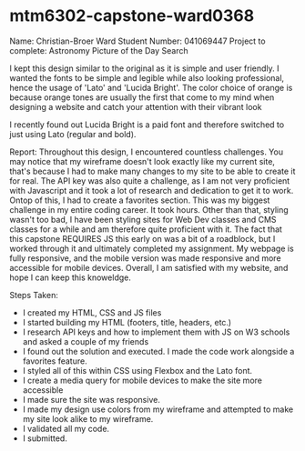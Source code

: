 # mtm6302-capstone-ward0368

Name: Christian-Broer Ward 
Student Number: 041069447 
Project to complete: Astronomy Picture of the Day Search

I kept this design similar to the original as it is simple and user friendly. I wanted the fonts to be simple and legible while also looking professional, hence the usage of 'Lato' and 'Lucida Bright'. The color choice of orange is because orange tones are usually the first that come to my mind when designing a website and catch your attention with their vibrant look

I recently found out Lucida Bright is a paid font and therefore switched to just using Lato (regular and bold).


Report: Throughout this design, I encountered countless challenges. You may notice that my wireframe doesn't look exactly like my current site, that's because I had to make many changes to my site to be able to create it for real. The API key was also quite a challenge, as I am not very proficient with Javascript and it took a lot of research and dedication to get it to work. Ontop of this, I had to create a favorites section. This was my biggest challenge in my entire coding career. It took hours. Other than that, styling wasn't too bad, I have been styling sites for Web Dev classes and CMS classes for a while and am therefore quite proficient with it. The fact that this capstone REQUIRES JS this early on was a bit of a roadblock, but I worked through it and ultimately completed my assignment. My webpage is fully responsive, and the mobile version was made responsive and more accessible for mobile devices. Overall, I am satisfied with my website, and hope I can keep this knoweldge.

Steps Taken:
- I created my HTML, CSS and JS files
- I started building my HTML (footers, title, headers, etc.)
- I research API keys and how to implement them with JS on W3 schools and asked a couple of my friends
- I found out the solution and executed. I made the code work alongside a favorites feature.
- I styled all of this within CSS using Flexbox and the Lato font.
- I create a media query for mobile devices to make the site more accessible
- I made sure the site was responsive.
- I made my design use colors from my wireframe and attempted to make my site look alike to my wireframe.
- I validated all my code.
- I submitted.